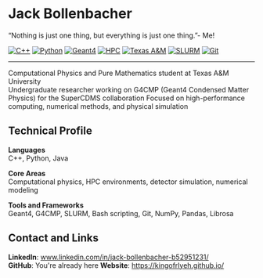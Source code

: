 # Jack Bollenbacher

“Nothing is just one thing, but everything is just one thing.”- Me!

[![C++](https://img.shields.io/badge/C%2B%2B-00599C?style=flat&logo=c%2B%2B&logoColor=white)](https://isocpp.org/)
[![Python](https://img.shields.io/badge/Python-3776AB?style=flat&logo=python&logoColor=white)](https://www.python.org/)
[![Geant4](https://img.shields.io/badge/Geant4-Simulation-8A8A8A)](https://geant4.web.cern.ch/)
[![HPC](https://img.shields.io/badge/HPC-Batch_Computing-blue)](https://en.wikipedia.org/wiki/High-performance_computing)
[![Texas A&M](https://img.shields.io/badge/Texas%20A%26M-University-maroon)](https://www.tamu.edu/)
[![SLURM](https://img.shields.io/badge/SLURM-Job_Scheduler-lightgrey)](https://slurm.schedmd.com/)
[![Git](https://img.shields.io/badge/Git-Version_Control-F05032?logo=git&logoColor=white)](https://git-scm.com/)

---

Computational Physics and Pure Mathematics student at Texas A&M University  
Undergraduate researcher working on G4CMP (Geant4 Condensed Matter Physics) for the SuperCDMS collaboration
Focused on high-performance computing, numerical methods, and physical simulation

## Technical Profile

**Languages**  
C++, Python, Java

**Core Areas**  
Computational physics, HPC environments, detector simulation, numerical modeling

**Tools and Frameworks**  
Geant4, G4CMP, SLURM, Bash scripting, Git, NumPy, Pandas, Librosa

## Contact and Links

**LinkedIn**: www.linkedin.com/in/jack-bollenbacher-b52951231/   
**GitHub**: You're already here
**Website**: https://kingofrlyeh.github.io/

